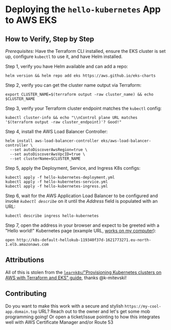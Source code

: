 
# Deploying the `hello-kubernetes` App to AWS EKS

## How to Verify, Step by Step

*Prerequisites:* Have the Terraform CLI installed, ensure the EKS cluster is set up, configure `kubectl` to use it, and
have Helm installed.

Step 1, verify you have Helm available and can add a repo:

    helm version && helm repo add eks https://aws.github.io/eks-charts

Step 2, verify you can get the cluster name output via Terraform:

    export CLUSTER_NAME=$(terraform output -raw cluster_name) && echo $CLUSTER_NAME

Step 3, verify your Terraform cluster endpoint matches the `kubectl` config:

    kubectl cluster-info && echo "\\nControl plane URL matches '$(terraform output -raw cluster_endpoint)'? Good!"

Step 4, install the AWS Load Balancer Controller:

    helm install aws-load-balancer-controller eks/aws-load-balancer-controller \
      --set autoDiscoverAwsRegion=true \
      --set autoDiscoverAwsVpcID=true \
      --set clusterName=$CLUSTER_NAME

Step 5, apply the Deployment, Service, and Ingress K8s configs:

    kubectl apply -f hello-kubernetes-deployment.yml
    kubectl apply -f hello-kubernetes-service.yml
    kubectl apply -f hello-kubernetes-ingress.yml

Step 6, wait for the AWS Application Load Balancer to be configured and invoke _`kubectl describe`_ on it until
the _Address_ field is populated with an URL:

    kubectl describe ingress hello-kubernetes

Step 7, open the address in your browser and expect to be greeted with a "Hello world!" Kubernetes page (example URL,
[works on my computer](http://k8s-default-hellokub-119340f37d-1621773271.eu-north-1.elb.amazonaws.com)):

    open http://k8s-default-hellokub-119340f37d-1621773271.eu-north-1.elb.amazonaws.com


## Attributions

All of this is stolen from the [`learnk8s`/"Provisioning Kubernetes clusters on AWS with Terraform and EKS" guide](https://learnk8s.io/terraform-eks#testing-the-cluster-by-deploying-a-simple-hello-world-app),
thanks @k-mitevski!


## Contributing

Do you want to make this work with a secure and stylish `https://my-cool-app.domain.top` URL? Reach out to the owner and
let's get some mob programming going! Or open a ticket/issue pointing to how this integrates well with AWS Certificate
Manager and/or Route 53
